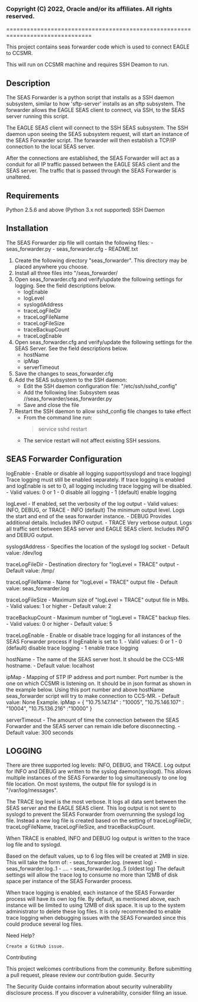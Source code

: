 ### Copyright (C) 2022, Oracle and/or its affiliates.  All rights reserved. ###
===============================================================================

This project contains seas forwarder code which is used to connect EAGLE to CCSMR.

This will run on CCSMR machine and requires SSH Deamon to run.


Description
-----------
The SEAS Forwarder is a python script that installs as a SSH daemon subsystem,
similar to how 'sftp-server' installs as an sftp subsystem.  The forwarder
allows the EAGLE SEAS client to connect, via SSH, to the SEAS server running
this script.

The EAGLE SEAS client will connect to the SSH SEAS subsystem.  The SSH daemon
upon seeing the SEAS subsystem request, will start an instance of the SEAS
Forwarder script.  The forwarder will then establish a TCP/IP connection to
the local SEAS server.

After the connections are established, the SEAS Forwarder will act as a
conduit for all IP traffic passed between the EAGLE SEAS client and the SEAS
server.  The traffic that is passed through the SEAS Forwarder is unaltered.


Requirements
------------
Python 2.5.6 and above (Python 3.x not supported)
SSH Daemon


Installation
------------
The SEAS Forwarder zip file will contain the following files:
    - seas_forwarder.py
    - seas_forwarder.cfg
    - README.txt

1. Create the following directory "seas_forwarder".  This directory may be 
   placed anywhere you choose.
2. Install all three files into "<install path>/seas_forwarder/
3. Open seas_forwarder.cfg and verify/update the following settings for
   logging.  See the field descriptions below.
    - logEnable
    - logLevel
    - syslogdAddress
    - traceLogFileDir
    - traceLogFileName
    - traceLogFileSize
    - traceBackupCount
    - traceLogEnable
4. Open seas_forwarder.cfg and verify/update the following settings for the
   SEAS Server.  See the field descriptions below.
    - hostName
    - ipMap
    - serverTimeout
5. Save the changes to seas_forwarder.cfg
6. Add the SEAS subsystem to the SSH daemon:
    - Edit the SSH daemon configuration file: "/etc/ssh/sshd_config"
    - Add the following line:
        Subsystem   seas    /<install path>/seas_forwarder/seas_forwarder.py
    - Save and close the file
7. Restart the SSH daemon to allow sshd_config file changes to take effect
    - From the command line run:
        > service sshd restart
    - The service restart will not affect existing SSH sessions.


SEAS Forwarder Configuration
----------------------------
logEnable - Enable or disable all logging support(syslogd and trace logging)
            Trace logging must still be enabled separately.  If trace logging
            is enabled and logEnable is set to 0, all logging including trace
            logging will be disabled.
    - Valid values:  0 or 1
    - 0 disable all logging
    - 1 (default) enable logging

logLevel - If enabled, set the verbosity of the log output
    - Valid values: INFO, DEBUG, or TRACE
    - INFO (default) The minimum output level.  Logs the start and end of the
                     seas forwarder instance.
    - DEBUG  Provides additional details.  Includes INFO output.
    - TRACE  Very verbose output.  Logs all traffic sent between SEAS server
             and EAGLE SEAS client.  Includes INFO and DEBUG output.

syslogdAddress - Specifies the location of the syslogd log socket
    - Default value:  /dev/log

traceLogFileDir - Destination directory for "logLevel = TRACE" output
    - Default value:  /tmp/

traceLogFileName - Name for "logLevel = TRACE" output file
    - Default value:  seas_forwarder.log

traceLogFileSize - Maximum size of "logLevel = TRACE" output file in MBs.
    - Valid values:   1 or higher
    - Default value:  2

traceBackupCount -  Maximum number of "logLevel = TRACE" backup files.
    - Valid values:   0 or higher
    - Default value:  5

traceLogEnable - Enable or disable trace logging for all instances of the
                      SEAS Forwarder process if logEnable is set to 1.
    - Valid values:  0 or 1
    - 0 (default) disable trace logging
    - 1 enable trace logging

hostName - The name of the SEAS server host. It should be the CCS-MR hostname.
    - Default value:  localhost

ipMap - Mapping of STP IP address and port number. Port number is the one on which CCSMR is listening on.
            It should be in json format as shown in the example below.
            Using this port number and above hostName seas_forwarder script will try to make connection to CCS-MR.
    - Default value:  None
Example.
ipMap = {
    "10.75.147.14" : "10005",
    "10.75.146.107" : "10004",
    "10.75.136.216" :"10000"
    }

serverTimeout - The amount of time the connection between the SEAS
                Forwarder and the SEAS server can remain idle before
                disconnecting.
    - Default value:  300 seconds


LOGGING
-------
There are three supported log levels:  INFO, DEBUG, and TRACE.  Log output for
INFO and DEBUG are written to the syslog daemon(syslogd).  This allows
multiple instances of the SEAS Forwarder to log simultaneously to one log file
location.  On most systems, the output file for syslogd is in
"/var/log/messages".

The TRACE log level is the most verbose.  It logs all data sent between the
SEAS server and the EAGLE SEAS client.  This log output is not sent to syslogd
to prevent the SEAS Forwarder from overrunning the syslogd log file.  Instead
a new log file is created based on the setting of traceLogFileDir,
traceLogFileName, traceLogFileSize, and traceBackupCount.

When TRACE is enabled, INFO and DEBUG log output is written to the trace log
file and to syslogd.

Based on the default values, up to 6 log files will be created at 2MB in size.
This will take the form of:
    - seas_forwarder.log.<process id>   (newest log)
    - seas_forwarder.log.<process id>.1
    - ....
    - seas_forwarder.log.<process id>.5 (oldest log)
The default settings will allow the trace log to consume no more than 12MB of
disk space per instance of the SEAS Forwarder process.

When trace logging is enabled, each instance of the SEAS Forwarder process
will have its own log file.  By default, as mentioned above, each instance
will be limited to using 12MB of disk space.  It is up to the system
administrator to delete these log files.  It is only recommended to enable
trace logging when debugging issues with the SEAS Forwarded since this could
produce several log files.


Need Help?

    Create a GitHub issue.

Contributing

This project welcomes contributions from the community. Before submitting a pull request, please review our contribution guide.
Security

The Security Guide contains information about security vulnerability disclosure process. If you discover a vulnerability, consider filing an issue.
